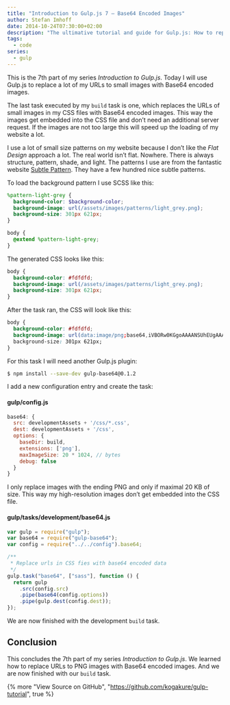 ```yaml
---
title: "Introduction to Gulp.js 7 – Base64 Encoded Images"
author: Stefan Imhoff
date: 2014-10-24T07:30:00+02:00
description: "The ultimative tutorial and guide for Gulp.js: How to replace small images with base64 encoded images."
tags:
  - code
series:
  - gulp
---
```


This is the 7th part of my series _Introduction to Gulp.js_. Today I will use Gulp.js to replace a lot of my URLs to small images with Base64 encoded images.

The last task executed by my `build` task is one, which replaces the URLs of small images in my CSS files with Base64 encoded images. This way the images get embedded into the CSS file and don’t need an additional server request. If the images are not too large this will speed up the loading of my website a lot.

I use a lot of small size patterns on my website because I don’t like the _Flat Design_ approach a lot. The real world isn’t flat. Nowhere. There is always structure, pattern, shade, and light. The patterns I use are from the fantastic website [Subtle Pattern](https://www.toptal.com/designers/subtlepatterns/). They have a few hundred nice subtle patterns.

To load the background pattern I use SCSS like this:

```scss
%pattern-light-grey {
  background-color: $background-color;
  background-image: url(/assets/images/patterns/light_grey.png);
  background-size: 301px 621px;
}

body {
  @extend %pattern-light-grey;
}
```

The generated CSS looks like this:

```css
body {
  background-color: #fdfdfd;
  background-image: url(/assets/images/patterns/light_grey.png);
  background-size: 301px 621px;
}
```

After the task ran, the CSS will look like this:

```css
body {
  background-color: #fdfdfd;
  background-image: url(data:image/png;base64,iVBORw0KGgoAAAANSUhEUgAAAloAAATaBAMAAAB4FdU7AAAA…);
  background-size: 301px 621px;
}
```

For this task I will need another Gulp.js plugin:

```bash
$ npm install --save-dev gulp-base64@0.1.2
```

I add a new configuration entry and create the task:

#### gulp/config.js

```javascript
base64: {
  src: developmentAssets + '/css/*.css',
  dest: developmentAssets + '/css',
  options: {
    baseDir: build,
    extensions: ['png'],
    maxImageSize: 20 * 1024, // bytes
    debug: false
  }
}
```

I only replace images with the ending PNG and only if maximal 20 KB of size. This way my high-resolution images don’t get embedded into the CSS file.

#### gulp/tasks/development/base64.js

```javascript
var gulp = require("gulp");
var base64 = require("gulp-base64");
var config = require("../../config").base64;

/**
 * Replace urls in CSS fies with base64 encoded data
 */
gulp.task("base64", ["sass"], function () {
  return gulp
    .src(config.src)
    .pipe(base64(config.options))
    .pipe(gulp.dest(config.dest));
});
```

We are now finished with the development `build` task.

## Conclusion

This concludes the 7th part of my series _Introduction to Gulp.js_. We learned how to replace URLs to PNG images with Base64 encoded images. And we are now finished with our `build` task.

{% more "View Source on GitHub", "https://github.com/kogakure/gulp-tutorial", true %}
